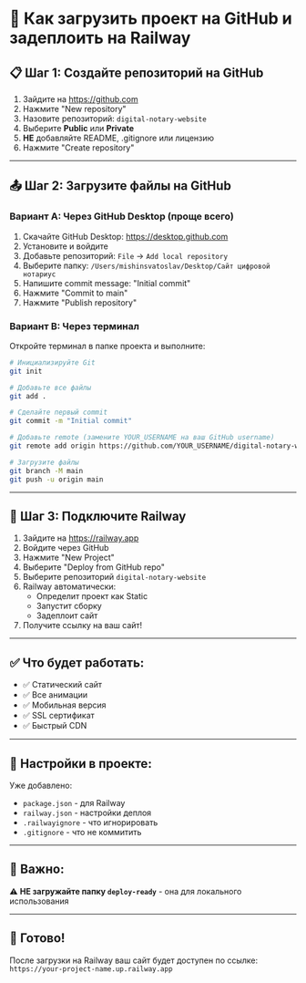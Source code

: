 # 🚀 Как загрузить проект на GitHub и задеплоить на Railway

## 📋 Шаг 1: Создайте репозиторий на GitHub

1. Зайдите на https://github.com
2. Нажмите "New repository"
3. Назовите репозиторий: `digital-notary-website`
4. Выберите **Public** или **Private**
5. **НЕ** добавляйте README, .gitignore или лицензию
6. Нажмите "Create repository"

---

## 📤 Шаг 2: Загрузите файлы на GitHub

### Вариант A: Через GitHub Desktop (проще всего)

1. Скачайте GitHub Desktop: https://desktop.github.com
2. Установите и войдите
3. Добавьте репозиторий: `File` → `Add local repository`
4. Выберите папку: `/Users/mishinsvatoslav/Desktop/Сайт цифровой нотариус`
5. Напишите commit message: "Initial commit"
6. Нажмите "Commit to main"
7. Нажмите "Publish repository"

### Вариант B: Через терминал

Откройте терминал в папке проекта и выполните:

```bash
# Инициализируйте Git
git init

# Добавьте все файлы
git add .

# Сделайте первый commit
git commit -m "Initial commit"

# Добавьте remote (замените YOUR_USERNAME на ваш GitHub username)
git remote add origin https://github.com/YOUR_USERNAME/digital-notary-website.git

# Загрузите файлы
git branch -M main
git push -u origin main
```

---

## 🚂 Шаг 3: Подключите Railway

1. Зайдите на https://railway.app
2. Войдите через GitHub
3. Нажмите "New Project"
4. Выберите "Deploy from GitHub repo"
5. Выберите репозиторий `digital-notary-website`
6. Railway автоматически:
   - Определит проект как Static
   - Запустит сборку
   - Задеплоит сайт
7. Получите ссылку на ваш сайт!

---

## ✅ Что будет работать:

- ✅ Статический сайт
- ✅ Все анимации
- ✅ Мобильная версия
- ✅ SSL сертификат
- ✅ Быстрый CDN

---

## 🔧 Настройки в проекте:

Уже добавлено:
- `package.json` - для Railway
- `railway.json` - настройки деплоя
- `.railwayignore` - что игнорировать
- `.gitignore` - что не коммитить

---

## 📝 Важно:

⚠️ **НЕ загружайте папку `deploy-ready`** - она для локального использования

---

## 🎯 Готово!

После загрузки на Railway ваш сайт будет доступен по ссылке:
`https://your-project-name.up.railway.app`

